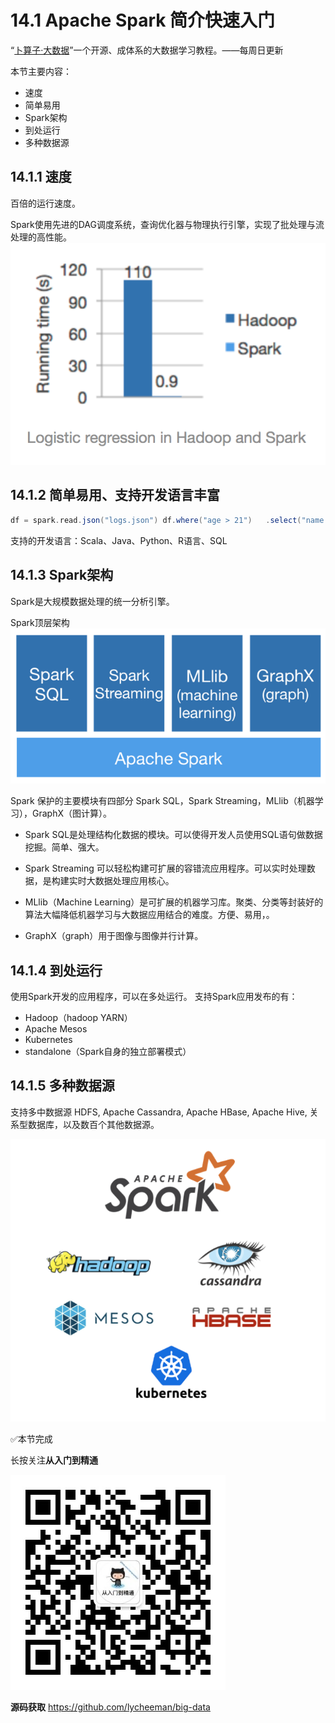 # 14.1 Apache Spark 简介快速入门

“[卜算子·大数据](https://github.com/lycheeman/big-data)”一个开源、成体系的大数据学习教程。——每周日更新

本节主要内容：

- 速度
- 简单易用
- Spark架构
- 到处运行
- 多种数据源

## 14.1.1 速度
百倍的运行速度。

Spark使用先进的DAG调度系统，查询优化器与物理执行引擎，实现了批处理与流处理的高性能。
![](./../image/chapter14-Apache-Spark-image/14.1/14.1-2.png)
## 14.1.2 简单易用、支持开发语言丰富
```scala
df = spark.read.json("logs.json") df.where("age > 21")   .select("name.first").show()
```
支持的开发语言：Scala、Java、Python、R语言、SQL

## 14.1.3 Spark架构

Spark是大规模数据处理的统一分析引擎。

Spark顶层架构
![](./../image/chapter14-Apache-Spark-image/14.1/14.1-1.png)

Spark 保护的主要模块有四部分 Spark SQL，Spark Streaming，MLlib（机器学习），GraphX（图计算）。


- Spark SQL是处理结构化数据的模块。可以使得开发人员使用SQL语句做数据挖掘。简单、强大。

- Spark Streaming
可以轻松构建可扩展的容错流应用程序。可以实时处理数据，是构建实时大数据处理应用核心。

- MLlib（Machine Learning）是可扩展的机器学习库。聚类、分类等封装好的算法大幅降低机器学习与大数据应用结合的难度。方便、易用，。

- GraphX（graph）用于图像与图像并行计算。

## 14.1.4 到处运行

使用Spark开发的应用程序，可以在多处运行。
支持Spark应用发布的有：

- Hadoop（hadoop YARN）
- Apache Mesos
- Kubernetes
- standalone（Spark自身的独立部署模式）


## 14.1.5 多种数据源
支持多中数据源  HDFS, Apache Cassandra, Apache HBase, Apache Hive, 关系型数据库，以及数百个其他数据源。

![](./../image/chapter14-Apache-Spark-image/14.1/14.1-3.png)

:white_check_mark:本节完成

长按关注**从入门到精通**

![](./../image/user/share/qrcode_for_gh_6932763778ef_344.jpg)

**源码获取**   https://github.com/lycheeman/big-data
